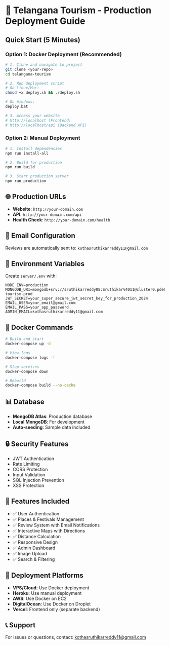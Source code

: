 # 🚀 Telangana Tourism - Production Deployment Guide

## Quick Start (5 Minutes)

### Option 1: Docker Deployment (Recommended)
```bash
# 1. Clone and navigate to project
git clone <your-repo>
cd telangana-tourism

# 2. Run deployment script
# On Linux/Mac:
chmod +x deploy.sh && ./deploy.sh

# On Windows:
deploy.bat

# 3. Access your website
# http://localhost (Frontend)
# http://localhost/api (Backend API)
```

### Option 2: Manual Deployment
```bash
# 1. Install dependencies
npm run install-all

# 2. Build for production
npm run build

# 3. Start production server
npm run production
```

## 🌐 Production URLs
- **Website**: `http://your-domain.com`
- **API**: `http://your-domain.com/api`
- **Health Check**: `http://your-domain.com/health`

## 📧 Email Configuration
Reviews are automatically sent to: `kothasruthikarreddy11@gmail.com`

## 🔧 Environment Variables
Create `server/.env` with:
```env
NODE_ENV=production
MONGODB_URI=mongodb+srv://sruthikarreddy08:Sruthikar%4011@cluster0.pde0amz.mongodb.net/telangana-tourism-prod
JWT_SECRET=your_super_secure_jwt_secret_key_for_production_2024
EMAIL_USER=your_email@gmail.com
EMAIL_PASS=your_app_password
ADMIN_EMAIL=kothasruthikarreddy11@gmail.com
```

## 🐳 Docker Commands
```bash
# Build and start
docker-compose up -d

# View logs
docker-compose logs -f

# Stop services
docker-compose down

# Rebuild
docker-compose build --no-cache
```

## 📊 Database
- **MongoDB Atlas**: Production database
- **Local MongoDB**: For development
- **Auto-seeding**: Sample data included

## 🔒 Security Features
- JWT Authentication
- Rate Limiting
- CORS Protection
- Input Validation
- SQL Injection Prevention
- XSS Protection

## 📱 Features Included
- ✅ User Authentication
- ✅ Places & Festivals Management
- ✅ Review System with Email Notifications
- ✅ Interactive Maps with Directions
- ✅ Distance Calculation
- ✅ Responsive Design
- ✅ Admin Dashboard
- ✅ Image Upload
- ✅ Search & Filtering

## 🚀 Deployment Platforms
- **VPS/Cloud**: Use Docker deployment
- **Heroku**: Use manual deployment
- **AWS**: Use Docker on EC2
- **DigitalOcean**: Use Docker on Droplet
- **Vercel**: Frontend only (separate backend)

## 📞 Support
For issues or questions, contact: kothasruthikarreddy11@gmail.com
